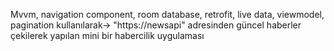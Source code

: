 Mvvm, navigation component, room database, retrofit, live data, viewmodel, pagination kullanılarak-> "https://newsapi" adresinden güncel haberler çekilerek yapılan  mini bir habercilik uygulaması 

 
